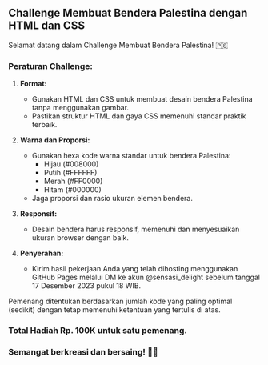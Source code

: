 ## Challenge Membuat Bendera Palestina dengan HTML dan CSS

Selamat datang dalam Challenge Membuat Bendera Palestina! 🇵🇸

### Peraturan Challenge:

1. **Format:**
   - Gunakan HTML dan CSS untuk membuat desain bendera Palestina tanpa menggunakan gambar.
   - Pastikan struktur HTML dan gaya CSS memenuhi standar praktik terbaik.

2. **Warna dan Proporsi:**
   - Gunakan hexa kode warna standar untuk bendera Palestina: 
     - Hijau (\#008000)
     - Putih (\#FFFFFF)
     - Merah (\#FF0000)
     - Hitam (\#000000)
   - Jaga proporsi dan rasio ukuran elemen bendera.

3. **Responsif:**
   - Desain bendera harus responsif, memenuhi dan menyesuaikan ukuran browser dengan baik.

4. **Penyerahan:**
   - Kirim hasil pekerjaan Anda yang telah dihosting menggunakan GitHub Pages melalui DM ke akun @sensasi_delight sebelum tanggal 17 Desember 2023 pukul 18 WIB.

Pemenang ditentukan berdasarkan jumlah kode yang paling optimal (sedikit) dengan tetap memenuhi ketentuan yang tertulis di atas.

### Total Hadiah Rp. 100K untuk satu pemenang.

### Semangat berkreasi dan bersaing! 🎨✨
